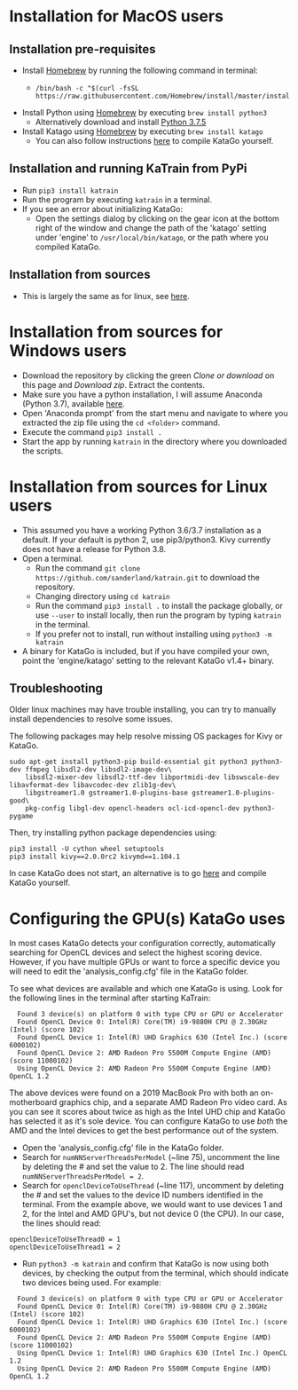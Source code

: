 
# Installation for MacOS users

## <a name="MacPrereq"></a>Installation pre-requisites
* Install [Homebrew](https://brew.sh) by running the following command in terminal:
  * ```
    /bin/bash -c "$(curl -fsSL https://raw.githubusercontent.com/Homebrew/install/master/install.sh)"
    ```
* Install Python using [Homebrew](https://brew.sh/) by executing `brew install python3`
    * Alternatively download and install [Python 3.7.5](https://www.python.org/downloads/release/python-375/)
* Install Katago using [Homebrew](https://brew.sh/) by executing `brew install katago`
    * You can also follow instructions [here](https://github.com/lightvector/KataGo) to compile KataGo yourself.

## Installation and running KaTrain from PyPi
* Run `pip3 install katrain`
* Run the program by executing `katrain` in a terminal.
* If you see an error about initializing KataGo:
  * Open the settings dialog by clicking on the gear icon at the bottom right of the window and change the path of the 'katago'
   setting under 'engine' to `/usr/local/bin/katago`, or the path where you compiled KataGo.

## Installation from sources
* This is largely the same as for linux, see [here](#LinuxSources).

# Installation from sources for Windows users
* Download the repository by clicking the green *Clone or download* on this page and *Download zip*. Extract the contents.
* Make sure you have a python installation, I will assume Anaconda (Python 3.7), available [here](https://www.anaconda.com/products/individual#download-section).
* Open 'Anaconda prompt' from the start menu and navigate to where you extracted the zip file using the `cd <folder>` command.
* Execute the command `pip3 install .`
* Start the app by running `katrain` in the directory where you downloaded the scripts. 

# <a name="LinuxSources"></a>Installation from sources for Linux users

* This assumed you have a working Python 3.6/3.7 installation as a default. If your default is python 2, use pip3/python3. 
  Kivy currently does not have a release for Python 3.8.
* Open a terminal.
    * Run the command `git clone https://github.com/sanderland/katrain.git` to download the repository.
    * Changing directory using `cd katrain`
    * Run the command `pip3 install .` to install the package globally, or use `--user` to install locally, then run the program by typing `katrain` in the terminal.
    * If you prefer not to install, run without installing using `python3 -m katrain`
* A binary for KataGo is included, but if you have compiled your own, point the 'engine/katago' setting to the relevant KataGo v1.4+ binary.

## Troubleshooting 

Older linux machines may have trouble installing, you can try to manually install dependencies to resolve some issues.

The following packages may help resolve missing OS packages for Kivy or KataGo.
```
sudo apt-get install python3-pip build-essential git python3 python3-dev ffmpeg libsdl2-dev libsdl2-image-dev\
    libsdl2-mixer-dev libsdl2-ttf-dev libportmidi-dev libswscale-dev libavformat-dev libavcodec-dev zlib1g-dev\
    libgstreamer1.0 gstreamer1.0-plugins-base gstreamer1.0-plugins-good\
    pkg-config libgl-dev opencl-headers ocl-icd-opencl-dev python3-pygame
```
Then, try installing python package dependencies using:
```
pip3 install -U cython wheel setuptools
pip3 install kivy==2.0.0rc2 kivymd==1.104.1
```

In case KataGo does not start, an alternative is to go [here](https://github.com/lightvector/KataGo) and compile KataGo yourself.

# Configuring the GPU(s) KataGo uses

In most cases KataGo detects your configuration correctly, automatically searching for OpenCL devices and select the highest scoring device. 
However, if you have multiple GPUs or want to force a specific device you will need to edit the 'analysis_config.cfg' file in the KataGo folder.

To see what devices are available and which one KataGo is using. Look for the following lines in the terminal after starting KaTrain:
```
  Found 3 device(s) on platform 0 with type CPU or GPU or Accelerator
  Found OpenCL Device 0: Intel(R) Core(TM) i9-9880H CPU @ 2.30GHz (Intel) (score 102)
  Found OpenCL Device 1: Intel(R) UHD Graphics 630 (Intel Inc.) (score 6000102)
  Found OpenCL Device 2: AMD Radeon Pro 5500M Compute Engine (AMD) (score 11000102)
  Using OpenCL Device 2: AMD Radeon Pro 5500M Compute Engine (AMD) OpenCL 1.2
```

The above devices were found on a 2019 MacBook Pro with both an on-motherboard graphics chip, and a separate AMD Radeon Pro video card.
As you can see it scores about twice as high as the Intel UHD chip and KataGo has selected
 it as it's sole device. You can configure KataGo to use *both* the AMD and the Intel devices to get the best performance out of the system.

* Open the 'analysis_config.cfg' file in the KataGo folder.
* Search for `numNNServerThreadsPerModel` (~line 75), uncomment the line by deleting the # and set the value to 2. The line should read `numNNServerThreadsPerModel = 2`.
* Search for `openclDeviceToUseThread` (~line 117), uncomment by deleting the # and set the values to the device ID numbers identified in the terminal.
  From the example above, we would want to use devices 1 and 2, for the Intel and AMD GPU's, but not device 0 (the CPU). In our case, the lines should read:
```
openclDeviceToUseThread0 = 1
openclDeviceToUseThread1 = 2
```
* Run `python3 -m katrain` and confirm that KataGo is now using both devices, by 
 checking the output from the terminal, which should indicate two devices being used. For example:
```
  Found 3 device(s) on platform 0 with type CPU or GPU or Accelerator
  Found OpenCL Device 0: Intel(R) Core(TM) i9-9880H CPU @ 2.30GHz (Intel) (score 102)
  Found OpenCL Device 1: Intel(R) UHD Graphics 630 (Intel Inc.) (score 6000102)
  Found OpenCL Device 2: AMD Radeon Pro 5500M Compute Engine (AMD) (score 11000102)
  Using OpenCL Device 1: Intel(R) UHD Graphics 630 (Intel Inc.) OpenCL 1.2
  Using OpenCL Device 2: AMD Radeon Pro 5500M Compute Engine (AMD) OpenCL 1.2
```
